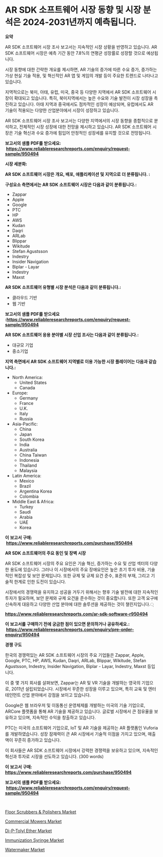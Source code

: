 <p><h1>AR SDK 소프트웨어 시장 동향 및 시장 분석은 2024-2031년까지 예측됩니다.</h1></p><p><strong>요약</strong></p>
<p><p>AR SDK 소프트웨어 시장 조사 보고서는 지속적인 시장 상황을 반영하고 있습니다. AR SDK 소프트웨어 시장은 예측 기간 동안 7.8%의 연평균 성장률로 성장할 것으로 예상됩니다.</p><p>시장 동향에 대한 간략한 개요를 제시하면, AR 기술의 증가에 따른 수요 증가, 증가하는 가상 현실 기술 적용, 및 혁신적인 AR 앱 및 게임의 개발 등이 주요한 트렌드로 나타나고 있습니다.</p><p>지역적으로는 북미, 아태, 유럽, 미국, 중국 등 다양한 지역에서 AR SDK 소프트웨어 시장이 확대되고 있습니다. 특히, 북미지역에서는 높은 수요와 기술 발전이 시장 성장을 촉진하고 있습니다. 아태 지역과 중국에서도 점차적인 성장이 예상되며, 유럽에서도 AR 기술이 적용되는 다양한 산업분야에서 시장이 성장하고 있습니다.</p><p>AR SDK 소프트웨어 시장 조사 보고서는 다양한 지역에서의 시장 동향을 종합적으로 분석하고, 전체적인 시장 성장에 대한 전망을 제시하고 있습니다. AR SDK 소프트웨어 시장은 기술 혁신과 수요 증가에 힘입어 안정적인 성장세를 유지할 것으로 전망됩니다.</p></p>
<p><strong>보고서의 샘플 PDF를 받으세요: &nbsp;<a href="https://www.reliableresearchreports.com/enquiry/request-sample/950494">https://www.reliableresearchreports.com/enquiry/request-sample/950494</a></strong></p>
<p><strong>시장 세분화:</strong></p>
<p><strong> AR SDK 소프트웨어 시장은 개요, 배포, 애플리케이션 및 지역으로 더 분류됩니다. :</strong></p>
<p><strong>구성요소 측면에서는 AR SDK 소프트웨어 시장은 다음과 같이 분류됩니다.:</strong></p>
<p><ul><li>Zappar</li><li>Apple</li><li>Google</li><li>PTC</li><li>HP</li><li>AWS</li><li>Kudan</li><li>Daqri</li><li>ARLab</li><li>Blippar</li><li>Wikitude</li><li>Stefan Agustsson</li><li>Indestry</li><li>Insider Navigation</li><li>Biplar - Layar</li><li>Indestry</li><li>Maxst</li></ul></p>
<p><strong> AR SDK 소프트웨어 유형별 시장 분석은 다음과 같이 분류됩니다.:</strong></p>
<p><ul><li>클라우드 기반</li><li>웹 기반</li></ul></p>
<p><strong>보고서의 샘플 PDF를 받으세요 :<a href="https://www.reliableresearchreports.com/enquiry/request-sample/950494">https://www.reliableresearchreports.com/enquiry/request-sample/950494</a></strong></p>
<p><strong> AR SDK 소프트웨어 응용 분야별 시장 산업 조사는 다음과 같이 분류됩니다.:</strong></p>
<p><ul><li>대규모 기업</li><li>중소기업</li></ul></p>
<p><strong>지역 측면에서 AR SDK 소프트웨어 지역별로 이용 가능한 시장 플레이어는 다음과 같습니다.:</strong></p>
<p><ul>
    <li>
        North America:
        <ul>
            <li>United States</li>
            <li>Canada</li>
        </ul>
    </li>
    <li>
        Europe:
        <ul>
            <li>Germany</li>
            <li>France</li>
            <li>U.K.</li>
            <li>Italy</li>
            <li>Russia</li>
        </ul>
    </li>
    <li>
        Asia-Pacific:
        <ul>
            <li>China</li>
            <li>Japan</li>
            <li>South Korea</li>
            <li>India</li>
            <li>Australia</li>
            <li>China Taiwan</li>
            <li>Indonesia</li>
            <li>Thailand</li>
            <li>Malaysia</li>
        </ul>
    </li>
    <li>
        Latin America:
        <ul>
            <li>Mexico</li>
            <li>Brazil</li>
            <li>Argentina Korea</li>
            <li>Colombia</li>
        </ul>
    </li>
    <li>
        Middle East & Africa:
        <ul>
            <li>Turkey</li>
            <li>Saudi</li>
            <li>Arabia</li>
            <li>UAE</li>
            <li>Korea</li>
        </ul>
    </li>
    </ul></p>
<p><strong>이 보고서 구매: &nbsp;<a href="https://www.reliableresearchreports.com/purchase/950494">https://www.reliableresearchreports.com/purchase/950494</a></strong></p>
<p><strong>AR SDK 소프트웨어의 주요 동인 및 장벽 시장</strong></p>
<p><p>AR SDK 소프트웨어 시장의 주요 요인은 기술 혁신, 증가하는 수요 및 산업 섹터의 다양한 용도에 있습니다. 그러나 이 시장에서의 주요 장애요인은 높은 초기 투자 비용, 기술적인 복잡성 및 보안 문제입니다. 또한 규제 및 규제 요건 준수, 표준의 부재, 그리고 기술적 한계로 인한 도전이 있습니다.</p><p>시장에서의 경쟁력을 유지하고 성공을 거두기 위해서는 향후 기술 발전에 대한 지속적인 투자가 필요하며, 보안 문제와 규제 요건을 준수하는 것이 중요합니다. 또한 고객 요구에 신속하게 대응하고 다양한 산업 분야에 대한 솔루션을 제공하는 것이 챌린지입니다.্</p></p>
<p><strong><a href="https://www.reliableresearchreports.com/ar-sdk-software-r950494">https://www.reliableresearchreports.com/ar-sdk-software-r950494</a></strong></p>
<p><strong>이 보고서를 구매하기 전에 궁금한 점이 있으면 문의하거나 공유하세요.: &nbsp;<a href="https://www.reliableresearchreports.com/enquiry/pre-order-enquiry/950494">https://www.reliableresearchreports.com/enquiry/pre-order-enquiry/950494</a></strong></p>
<p><strong>경쟁 구도</strong></p>
<p><p>한국의 경쟁력있는 AR SDK 소프트웨어 시장의 주요 기업들은 Zappar, Apple, Google, PTC, HP, AWS, Kudan, Daqri, ARLab, Blippar, Wikitude, Stefan Agustsson, Indestry, Insider Navigation, Biplar - Layar, Indestry, Maxst 등입니다. </p><p>이 중 몇 가지 회사를 살펴보면, Zappar는 AR 및 VR 기술을 개발하는 영국의 기업으로, 2011년 설립되었습니다. 시장에서 꾸준한 성장을 이루고 있으며, 특히 교육 및 엔터테인먼트 산업 분야에서 강점을 보이고 있습니다.</p><p>Google은 웹 브라우저 및 이동통신 운영체제를 개발하는 미국의 기술 기업으로, ARCore 플랫폼을 통해 AR 기술을 제공하고 있습니다. 글로벌 시장에서 큰 점유율을 보유하고 있으며, 지속적인 수익을 창출하고 있습니다.</p><p>PTC는 미국의 소프트웨어 기업으로, IoT 및 AR 기술을 제공하는 AR 플랫폼인 Vuforia를 개발하였습니다. 성장 잠재력이 큰 AR 시장에서 기술적 이점을 가지고 있으며, 매출액이 꾸준히 증가하고 있습니다.</p><p>이 회사들은 AR SDK 소프트웨어 시장에서 강력한 경쟁력을 보유하고 있으며, 지속적인 혁신과 투자로 시장을 선도하고 있습니다. (300 words)</p></p>
<p><strong>이 보고서 구매: &nbsp; <a href="https://www.reliableresearchreports.com/purchase/950494">https://www.reliableresearchreports.com/purchase/950494</a></strong></p>
<p><strong>보고서의 샘플 PDF를 받으세요: &nbsp;<a href="https://www.reliableresearchreports.com/enquiry/request-sample/950494">https://www.reliableresearchreports.com/enquiry/request-sample/950494</a></strong><strong></strong></p>
<p>&nbsp;</p>
<p><p><a href="https://view.publitas.com/reportprime-1/floor-scrubbers-polishers-market-trends-and-market-analysis-forecasted-for-period-2024-2031/">Floor Scrubbers & Polishers Market</a></p><p><a href="https://www.linkedin.com/pulse/analyzing-commercial-mowers-market-global-industry-perspective-ejmoe?trackingId=02bBNhjxLC%2B0XYKDDQM6jg%3D%3D">Commercial Mowers Market</a></p><p><a href="https://issuu.com/reportprime-2/docs/di-p-tolyl-ether-market-size-2030.pptx">Di-P-Tolyl Ether Market</a></p><p><a href="https://github.com/markusgodoy/Market-Research-Report-List-3/blob/main/immunization-syringe-market.md">Immunization Syringe Market</a></p><p><a href="https://www.linkedin.com/pulse/watermaker-market-size-outlook-forecast-2024-2031-resource-insight-oxsce?trackingId=4OMAQc8nlraeBrGBznoJng%3D%3D">Watermaker Market</a></p></p>